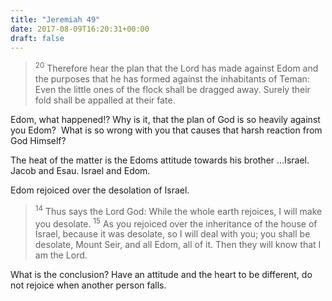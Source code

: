 ```yaml
---
title: "Jeremiah 49"
date: 2017-08-09T16:20:31+00:00
draft: false
---
```


> <sup>20</sup> Therefore hear the plan that the Lord has made against Edom and the purposes that he has formed against the inhabitants of Teman: Even the little ones of the flock shall be dragged away. Surely their fold shall be appalled at their fate.

  
Edom, what happened!? Why is it, that the plan of God is so heavily against you Edom?  What is so wrong with you that causes that harsh reaction from God Himself?

  
The heat of the matter is the Edoms attitude towards his brother &#8230;Israel.  
Jacob and Esau. Israel and Edom.

  
Edom rejoiced over the desolation of Israel.



> <sup>14</sup> Thus says the Lord God: While the whole earth rejoices, I will make you desolate. <sup>15</sup> As you rejoiced over the inheritance of the house of Israel, because it was desolate, so I will deal with you; you shall be desolate, Mount Seir, and all Edom, all of it. Then they will know that I am the Lord.

  
What is the conclusion? Have an attitude and the heart to be different, do not rejoice when another person falls.
